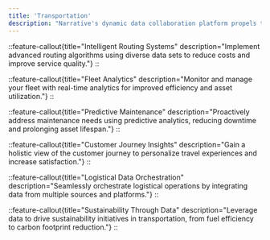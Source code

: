 ```yaml
---
title: 'Transportation'
description: "Narrative's dynamic data collaboration platform propels the transportation industry forward, optimizing logistics and enhancing passenger experiences."
---
```

::feature-callout{title="Intelligent Routing Systems" description="Implement advanced routing algorithms using diverse data sets to reduce costs and improve service quality."}
::

::feature-callout{title="Fleet Analytics" description="Monitor and manage your fleet with real-time analytics for improved efficiency and asset utilization."}
::

::feature-callout{title="Predictive Maintenance" description="Proactively address maintenance needs using predictive analytics, reducing downtime and prolonging asset lifespan."}
::

::feature-callout{title="Customer Journey Insights" description="Gain a holistic view of the customer journey to personalize travel experiences and increase satisfaction."}
::

::feature-callout{title="Logistical Data Orchestration" description="Seamlessly orchestrate logistical operations by integrating data from multiple sources and platforms."}
::

::feature-callout{title="Sustainability Through Data" description="Leverage data to drive sustainability initiatives in transportation, from fuel efficiency to carbon footprint reduction."}
::